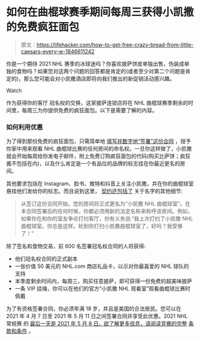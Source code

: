 # 如何在曲棍球赛季期间每周三获得小凯撒的免费疯狂面包

> 原文：<https://lifehacker.com/how-to-get-free-crazy-bread-from-little-caesars-every-w-1846611242>

你是一个期待 2021 NHL 赛季的冰球迷吗？你喜欢披萨饼皮单独出售，伪装成单独的食物吗？如果您对这两个问题的回答都是肯定的(或者至少对第二个问题是肯定的)，那么您可能会对小凯撒酒店即将向我们推出的新促销活动感兴趣。

Watch

作为获得你的客厅 冠名权的交换，这家披萨连锁店将在 NHL 曲棍球赛季剩余的时间里，每周三为你提供免费的疯狂面包。以下是需要了解的内容。

### 如何利用优惠

为了得到那份免费的疯狂面包，只需简单地 [填写并数字地“签署”这份合同](https://pizzanighthockey.com/naming-rights/) ，授予你家中用来观看 NHL 曲棍球比赛的任何房间的命名权。一旦你这样做了，小凯撒就会开始每周给你发电子邮件，附上免费订购疯狂面包的代码(购买比萨饼；疯狂酱不包括在内)，以及什么肯定是一个有品位的品牌的标志挂在你最近更名的房间。

其他要求包括在 Instagram、脸书、推特和抖音上关注小凯撒，并在你的曲棍球室悬挂他们发给你的标志。而且说到这里， [契约还包括了](https://pizzanighthockey.com/naming-rights/) 关于名字的其他细节:

> 从签订这份合同开始，您的房间将正式更名为“小凯撒 NHL 曲棍球室”。在本合同签署后的任何时候，你都必须用新的法定名称来称呼该房间。例如，如果你在和你的室友争论打扫客厅，你有义务说:“我上次打扫了小凯撒 NHL 曲棍球室。你总是这样。轮到你打扫小凯撒曲棍球室了，好吗？我受够了！”

除了签名和食物交易，前 600 名签署冠名权合同的人将获得:

*   他们冠名权合同的正式副本
*   一张价值 50 美元的 NHL.com 商店礼品卡，以示对你最喜爱的 NHL 球队的支持
*   本季度剩余时间内，每周三，购买任意披萨，即可获得一份免费的超美味披萨
*   一条 VIP 挂绳，你可以在他们的官方“小凯撒 NHL 观看室”观看曲棍球比赛时佩戴

为了有资格签署合同，你必须年满 18 岁，并且是美国的合法居民。您可以在 2021 年 4 月 7 日至 2021 年 5 月 11 日之间签署合同并享受此优惠。2021 NHL 常规赛 的 [最后一天是 2021 年 5 月 8 日。欲了解更多信息，请阅读竞赛的完整](https://www.nhl.com/news/nhl-nhlpa-season-start-agreement/c-319839598) [条款和条件](https://pizzanighthockey.com/terms-and-conditions/) 。
